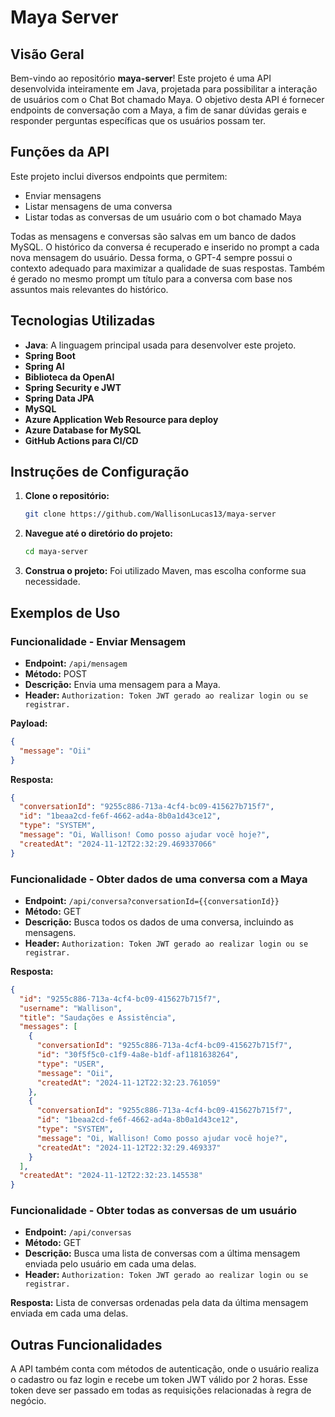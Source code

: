 # Maya Server

## Visão Geral
Bem-vindo ao repositório **maya-server**! Este projeto é uma API desenvolvida inteiramente em Java, projetada para possibilitar a interação de usuários com o Chat Bot chamado Maya. O objetivo desta API é fornecer endpoints de conversação com a Maya, a fim de sanar dúvidas gerais e responder perguntas específicas que os usuários possam ter.

## Funções da API
Este projeto inclui diversos endpoints que permitem:
- Enviar mensagens
- Listar mensagens de uma conversa
- Listar todas as conversas de um usuário com o bot chamado Maya

Todas as mensagens e conversas são salvas em um banco de dados MySQL. O histórico da conversa é recuperado e inserido no prompt a cada nova mensagem do usuário. Dessa forma, o GPT-4 sempre possui o contexto adequado para maximizar a qualidade de suas respostas. Também é gerado no mesmo prompt um título para a conversa com base nos assuntos mais relevantes do histórico.

## Tecnologias Utilizadas
- **Java**: A linguagem principal usada para desenvolver este projeto.
- **Spring Boot**
- **Spring AI**
- **Biblioteca da OpenAI**
- **Spring Security e JWT**
- **Spring Data JPA**
- **MySQL**
- **Azure Application Web Resource para deploy**
- **Azure Database for MySQL**
- **GitHub Actions para CI/CD**

## Instruções de Configuração
1. **Clone o repositório:**
   ```sh
   git clone https://github.com/WallisonLucas13/maya-server
   ```
2. **Navegue até o diretório do projeto:**
   ```sh
   cd maya-server
   ```
3. **Construa o projeto:** Foi utilizado Maven, mas escolha conforme sua necessidade.

## Exemplos de Uso

### Funcionalidade - Enviar Mensagem
- **Endpoint:** `/api/mensagem`
- **Método:** POST
- **Descrição:** Envia uma mensagem para a Maya.
- **Header:** `Authorization: Token JWT gerado ao realizar login ou se registrar.`
  
**Payload:**
```json
{
  "message": "Oii"
}
```

**Resposta:**
```json
{
  "conversationId": "9255c886-713a-4cf4-bc09-415627b715f7",
  "id": "1beaa2cd-fe6f-4662-ad4a-8b0a1d43ce12",
  "type": "SYSTEM",
  "message": "Oi, Wallison! Como posso ajudar você hoje?",
  "createdAt": "2024-11-12T22:32:29.469337066"
}
```

### Funcionalidade - Obter dados de uma conversa com a Maya
- **Endpoint:** `/api/conversa?conversationId={{conversationId}}`
- **Método:** GET
- **Descrição:** Busca todos os dados de uma conversa, incluindo as mensagens.
- **Header:** `Authorization: Token JWT gerado ao realizar login ou se registrar.`

**Resposta:**
```json
{
  "id": "9255c886-713a-4cf4-bc09-415627b715f7",
  "username": "Wallison",
  "title": "Saudações e Assistência",
  "messages": [
    {
      "conversationId": "9255c886-713a-4cf4-bc09-415627b715f7",
      "id": "30f5f5c0-c1f9-4a8e-b1df-af1181638264",
      "type": "USER",
      "message": "Oii",
      "createdAt": "2024-11-12T22:32:23.761059"
    },
    {
      "conversationId": "9255c886-713a-4cf4-bc09-415627b715f7",
      "id": "1beaa2cd-fe6f-4662-ad4a-8b0a1d43ce12",
      "type": "SYSTEM",
      "message": "Oi, Wallison! Como posso ajudar você hoje?",
      "createdAt": "2024-11-12T22:32:29.469337"
    }
  ],
  "createdAt": "2024-11-12T22:32:23.145538"
}
```

### Funcionalidade - Obter todas as conversas de um usuário
- **Endpoint:** `/api/conversas`
- **Método:** GET
- **Descrição:** Busca uma lista de conversas com a última mensagem enviada pelo usuário em cada uma delas.
- **Header:** `Authorization: Token JWT gerado ao realizar login ou se registrar.`

**Resposta:** Lista de conversas ordenadas pela data da última mensagem enviada em cada uma delas.

## Outras Funcionalidades
A API também conta com métodos de autenticação, onde o usuário realiza o cadastro ou faz login e recebe um token JWT válido por 2 horas. Esse token deve ser passado em todas as requisições relacionadas à regra de negócio.
